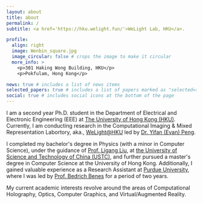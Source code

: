 ```yaml
---
layout: about
title: about
permalink: /
subtitle: <a href='https://hku.welight.fun/'>WeLight Lab, HKU</a>.

profile:
  align: right
  image: Wenbin_square.jpg
  image_circular: false # crops the image to make it circular
  more_info: >
    <p>301 Haking Wong Building, HKU</p>
    <p>Pokfulam, Hong Kong</p>

news: true # includes a list of news items
selected_papers: true # includes a list of papers marked as "selected={true}"
social: true # includes social icons at the bottom of the page
---
```


I am a second year Ph.D. student in the Department of Electrical and Electronic Engineering (EEE) at [The University of Hong Kong (HKU)](https://www.hku.hk/). Currently, I am conducting research in the Computational Imaging & Mixed Representation Labortory, aka., [WeLight@HKU](https://hku.welight.fun/) led by [Dr. Yifan (Evan) Peng](https://www.eee.hku.hk/~evanpeng/).

I completed my bachelor's degree in Physics (with a minor in Computer Science), under the guidance of [Prof. Ligang Liu](http://staff.ustc.edu.cn/~lgliu/), at [the University of Science and Technology of China (USTC)](https://en.ustc.edu.cn/), and further pursued a master's degree in Computer Science at the University of Hong Kong. Additionally, I gained valuable experience as a Research Assistant at [Purdue University](https://www.purdue.edu/), where I was led by [Prof. Bedrich Benes](https://cs.purdue.edu/homes/bbenes/) for a period of two years.

My current academic interests revolve around the areas of Computational Holography, Optics, Computer Graphics, and Virtual/Augmented Reality.